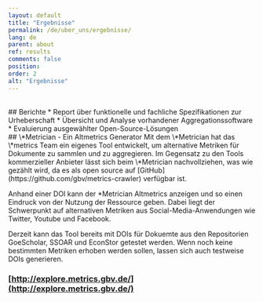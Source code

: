 ```yaml
---
layout: default
title: "Ergebnisse"
permalink: /de/uber_uns/ergebnisse/
lang: de
parent: about
ref: results
comments: false
position:
order: 2
alt: "Ergebnisse"
---
```

<!--start editing content here-->
<br/>
## Berichte
* Report über funktionelle und fachliche Spezifikationen zur Urheberschaft
* Übersicht und Analyse vorhandener Aggregationssoftware
* Evaluierung ausgewählter Open-Source-Lösungen

<br/>
## \*Metrician - Ein Altmetrics Generator
Mit dem \*Metrician hat das \*metrics Team ein eigenes Tool entwickelt, um alternative Metriken für Dokumente zu sammlen und zu aggregieren. Im Gegensatz zu den Tools kommerzieller Anbieter lässt sich beim \*Metrician nachvollziehen, was wie gezählt wird, da es als open source auf [GitHub](https://github.com/gbv/metrics-crawler) verfügbar ist. 

Anhand einer DOI kann der \*Metrician Altmetrics anzeigen und so einen Eindruck von der Nutzung der Ressource geben. Dabei liegt der Schwerpunkt auf alternativen Metriken aus Social-Media-Anwendungen wie Twitter, Youtube und Facebook.

Derzeit kann das Tool bereits mit DOIs für Dokuemte aus den Repositorien GoeScholar, SSOAR und EconStor getestet werden.
Wenn noch keine bestimmten Metriken erhoben werden sollen, lassen sich auch testweise DOIs generieren.

### [http://explore.metrics.gbv.de/](http://explore.metrics.gbv.de/)
<br/>
